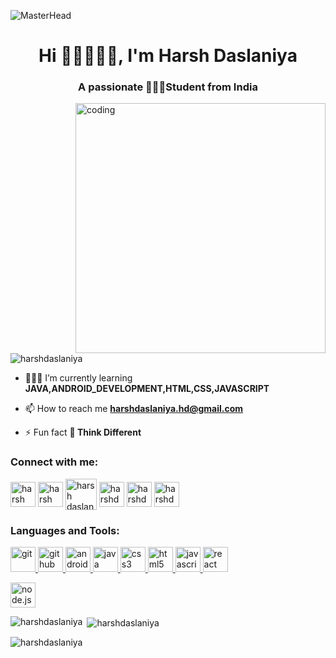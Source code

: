 ![MasterHead](https://previews.123rf.com/images/karpenkoilia/karpenkoilia1805/karpenkoilia180500027/102146167-vector-line-web-concept-for-programming-linear-web-banner-for-coding-.jpg)
<h1 align="center">Hi 🙋🏻‍♂️👋🏻, I'm Harsh Daslaniya</h1>
<h3 align="center">A passionate 🧑🏻‍🎓Student from India</h3>
<img align="right" alt="coding" width="400" src="https://camo.githubusercontent.com/8bf6f6d78abc81fcf9c49f10649423e73ea44bc248e83aaae8759d401c829a84/68747470733a2f2f70687973696373677572756b756c2e66696c65732e776f726470726573732e636f6d2f323031392f30322f6368617261637465722d312e676966">
<p align="left"> <img src="https://komarev.com/ghpvc/?username=harshdaslaniya&label=Profile%20views&color=0e75b6&style=flat" alt="harshdaslaniya" /> </p>

- 🧑🏻‍💻 I’m currently learning **JAVA,ANDROID_DEVELOPMENT,HTML,CSS,JAVASCRIPT**

- 📫 How to reach me **harshdaslaniya.hd@gmail.com**

- ⚡ Fun fact **🤔 Think Different**

<h3 align="left">Connect with me:</h3>
<p align="left">
<a href="https://www.linkedin.com/in/harsh-daslaniya-b939371b9/" target="blank"><img align="center" src="https://www.vectorlogo.zone/logos/linkedin/linkedin-tile.svg" alt="harsh daslaniya" height="40" width="40" /></a>
<a href="https://www.instagram.com/harshdaslaniya/" target="blank"><img align="center" src="https://www.vectorlogo.zone/logos/instagram/instagram-icon.svg" alt="harsh daslaniya" height="40" width="40" /></a>
<a href="https://www.hackerrank.com/harshdaslaniya?hr_r=1" target="blank"><img align="center" src="https://upload.wikimedia.org/wikipedia/commons/6/65/HackerRank_logo.png" alt="harsh daslaniya" height="50" width="50" /></a>
<a href="https://auth.geeksforgeeks.org/user/harshdaslaniyahd/practice" target="blank"><img align="center" src="https://upload.wikimedia.org/wikipedia/commons/4/43/GeeksforGeeks.svg" alt="harshdaslaniya" height="40" width="40" /></a>
<a href="https://www.codechef.com/users/harshcoderx" target="blank"><img align="center" src="https://i.pinimg.com/originals/c5/d9/fc/c5d9fc1e18bcf039f464c2ab6cfb3eb6.jpg" alt="harshdaslaniya" height="40" width="40" /></a>
<a href="https://leetcode.com/Harsh_Daslaniya/ target="blank"><img align="center" src="https://leetcode.com/static/images/LeetCode_logo_rvs.png" alt="harshdaslaniya" height="40" width="40" /></a>
</p>

<h3 align="left">Languages and Tools:</h3>
<p align="left"> 
  <a href="https://git-scm.com/" target="_blank" rel="noreferrer"> <img src="https://www.vectorlogo.zone/logos/git-scm/git-scm-icon.svg" alt="git" width="40" height="40"/> </a> 
  <a href="https://github.com/" target="_blank" rel="noreferrer"> <img src="https://www.vectorlogo.zone/logos/github/github-icon.svg" alt="github" width="40" height="40"/> </a> 
  <a href="https://developer.android.com" target="_blank" rel="noreferrer"> <img src="https://www.vectorlogo.zone/logos/android/android-icon.svg" alt="android" width="40" height="40"/> </a> 
  <a href="https://www.java.com" target="_blank" rel="noreferrer"> <img src="https://www.vectorlogo.zone/logos/java/java-icon.svg" alt="java" width="40" height="40"/> </a>
  <a href="https://www.w3schools.com/css/" target="_blank" rel="noreferrer"> <img src="https://www.vectorlogo.zone/logos/w3_css/w3_css-icon.svg" alt="css3" width="40" height="40"/> </a> 
  <a href="https://www.w3.org/html/" target="_blank" rel="noreferrer"> <img src="https://www.vectorlogo.zone/logos/w3_html5/w3_html5-icon.svg" alt="html5" width="40" height="40"/> </a>
  <a href="https://developer.mozilla.org/en-US/docs/Web/JavaScript" target="_blank" rel="noreferrer"> <img src="https://www.vectorlogo.zone/logos/javascript/javascript-icon.svg" alt="javascript" width="40" height="40"/> </a> 
  <a href="https://react.dev/" target="_blank" rel="noreferrer"> <img src="https://www.vectorlogo.zone/logos/reactjs/reactjs-icon.svg" alt="react" width="40" height="40"/> </a> </p>
  <a href="https://nodejs.org/en" target="_blank" rel="noreferrer"> <img src="https://www.vectorlogo.zone/logos/nodejs/nodejs-icon.svg" alt="node.js" width="40" height="40"/> </a> </p>

<p><img align="left" src="https://github-readme-stats.vercel.app/api/top-langs?username=harshdaslaniya&show_icons=true&locale=en&layout=compact" alt="harshdaslaniya" /></p>

<p>&nbsp;<img align="center" src="https://github-readme-stats.vercel.app/api?username=harshdaslaniya&show_icons=true&locale=en" alt="harshdaslaniya" /></p>

<p><img align="center" src="https://github-readme-streak-stats.herokuapp.com/?user=harshdaslaniya&" alt="harshdaslaniya" /></p>
